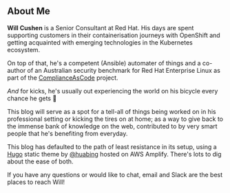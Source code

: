 ## About Me

**Will Cushen** is a Senior Consultant at Red Hat. His days are spent supporting customers in their containerisation journeys with OpenShift and getting acquainted with emerging technologies in the Kubernetes ecosystem. 

On top of that, he's a competent (Ansible) automater of things and a co-author of an Australian security benchmark for Red Hat Enterprise Linux as part of the [ComplianceAsCode](https://github.com/ComplianceAsCode) project. 

_And_ for kicks, he's usually out experiencing the world on his bicycle every chance he gets :bicyclist:

This blog will serve as a spot for a tell-all of things being worked on in his professional setting or kicking the tires on at home; as a way to give back to the immense bank of knowledge on the web, contributed to by very smart people that he's benefiting from everyday. 

This blog has defaulted to the path of least resistance in its setup, using a [Hugo](https://gohugo.io/) static theme by [@huabing](https://github.com/zhaohuabing) hosted on AWS Amplify. There's lots to dig about the ease of both.

If you have any questions or would like to chat, email and Slack are the best places to reach Will! 